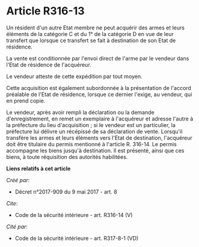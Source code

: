 # Article R316-13

Un résident d'un autre Etat membre ne peut acquérir des armes et leurs éléments de la catégorie C et du 1° de la catégorie D
en vue de leur transfert que lorsque ce transfert se fait à destination de son Etat de résidence. 

La vente est conditionnée par l'envoi direct de l'arme par le vendeur dans l'Etat de résidence de l'acquéreur. 

Le vendeur atteste de cette expédition par tout moyen. 

Cette acquisition est également subordonnée à la présentation de l'accord préalable de l'Etat de résidence, lorsque ce
dernier l'exige, au vendeur, qui en prend copie. 

Le vendeur, après avoir rempli la déclaration ou la demande d'enregistrement, en remet un exemplaire à l'acquéreur et adresse
l'autre à la préfecture du lieu d'acquisition ; si le vendeur est un particulier, la préfecture lui délivre un récépissé de
sa déclaration de vente. Lorsqu'il transfère les armes et leurs éléments vers l'Etat de destination, l'acquéreur doit être
titulaire du permis mentionné à l'article R. 316-14. Le permis accompagne les biens jusqu'à destination. Il est présenté,
ainsi que ces biens, à toute réquisition des autorités habilitées.

**Liens relatifs à cet article**

_Créé par_:

  - Décret n°2017-909 du 9 mai 2017 - art. 8

_Cite_:

  - Code de la sécurité intérieure - art. R316-14 (V)

_Cité par_:

  - Code de la sécurité intérieure - art. R317-8-1 (VD)
